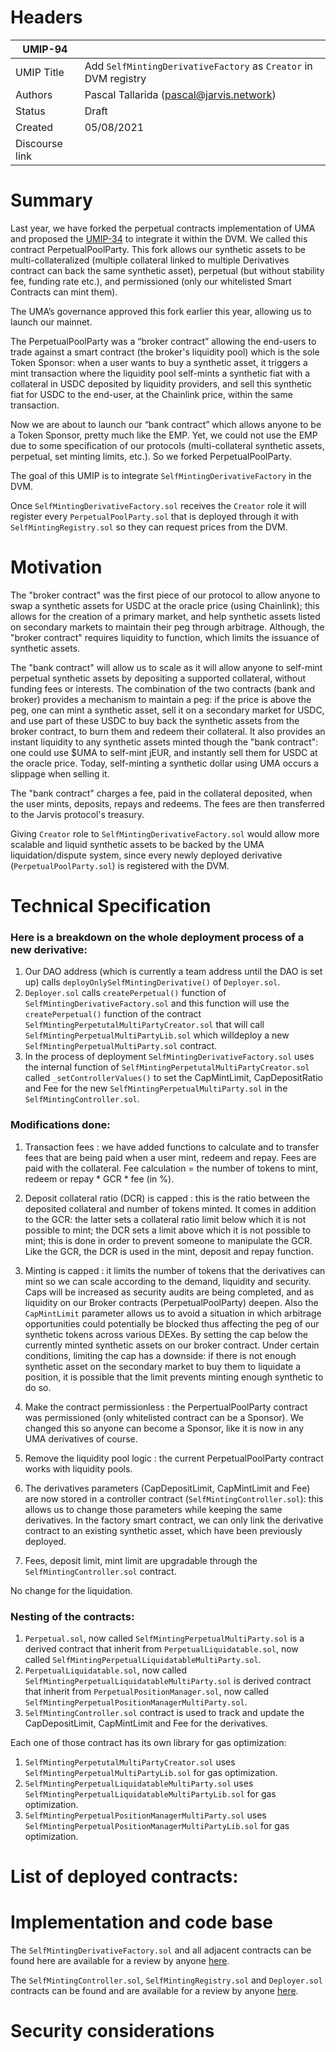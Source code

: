 # Headers

| UMIP-94  |                                                                                                                                          |
|------------|------------------------------------------------------------------------------------------------------------------------------------------|
| UMIP Title | Add `SelfMintingDerivativeFactory` as `Creator` in DVM registry                                                                                                |
| Authors    | Pascal Tallarida (pascal@jarvis.network)                 |
| Status     | Draft                                                 |
| Created    | 05/08/2021   
| Discourse link    |                                    |

# Summary

Last year, we have forked the perpetual contracts implementation of UMA and proposed the [UMIP-34](https://github.com/UMAprotocol/UMIPs/blob/master/UMIPs/umip-34.md) to integrate it within the DVM. We called this contract PerpetualPoolParty. This fork allows our synthetic assets to be multi-collateralized (multiple collateral linked to multiple Derivatives contract can back the same synthetic asset), perpetual (but without stability fee, funding rate etc.), and permissioned (only our whitelisted Smart Contracts can mint them).

The UMA’s governance approved this fork earlier this year, allowing us to launch our mainnet.

The PerpetualPoolParty was a “broker contract” allowing the end-users to trade against a smart contract (the broker's liquidity pool) which is the sole Token Sponsor: when a user wants to buy a synthetic asset, it triggers a mint transaction where the liquidity pool self-mints a synthetic fiat with a collateral in USDC deposited by liquidity providers, and sell this synthetic fiat for USDC to the end-user, at the Chainlink price, within the same transaction.

Now we are about to launch our “bank contract” which allows anyone to be a Token Sponsor, pretty much like the EMP. Yet, we could not use the EMP due to some specification of our protocols (multi-collateral synthetic assets, perpetual, set minting limits, etc.). So we forked PerpetualPoolParty.

The goal of this UMIP is to integrate `SelfMintingDerivativeFactory` in the DVM.

Once `SelfMintingDerivativeFactory.sol` receives the `Creator` role it will register every `PerpetualPoolParty.sol` that is deployed through it with `SelfMintingRegistry.sol` so they can request prices from the DVM.

# Motivation

The "broker contract" was the first piece of our protocol to allow anyone to swap a synthetic assets for USDC at the oracle price (using Chainlink); this allows for the creation of a primary market, and help synthetic assets listed on secondary markets to maintain their peg through arbitrage. Although, the "broker contract" requires liquidity to function, which limits the issuance of synthetic assets.

The "bank contract" will allow us to scale as it will allow anyone to self-mint perpetual synthetic assets by depositing a supported collateral, without funding fees or interests. The combination of the two contracts (bank and broker) provides a mechanism to maintain a peg: if the price is above the peg, one can mint a synthetic asset, sell it on a secondary market for USDC, and use part of these USDC to buy back the synthetic assets from the broker contract, to burn them and redeem their collateral. It also provides an instant liquidity to any synthetic assets minted though the "bank contract": one could use $UMA to self-mint jEUR, and instantly sell them for USDC at the oracle price. Today, self-minting a synthetic dollar using UMA occurs a slippage when selling it.

The "bank contract" charges a fee, paid in the collateral deposited, when the user mints, deposits, repays and redeems. The fees are then transferred to the Jarvis protocol's treasury. 

Giving `Creator` role to `SelfMintingDerivativeFactory.sol` would allow more scalable and liquid synthetic assets to be backed by the UMA liquidation/dispute system, since every newly deployed derivative (`PerpetualPoolParty.sol`) is registered with the DVM.

# Technical Specification

### Here is a breakdown on the whole deployment process of a new derivative:

1. Our DAO address (which is currently a team address until the DAO is set up) calls `deployOnlySelfMintingDerivative()` of `Deployer.sol`.
2. `Deployer.sol` calls `createPerpetual()` function of `SelfMintingDerivativeFactory.sol` and this function will use the `createPerpetual()` function of the contract `SelfMintingPerpetutalMultiPartyCreator.sol` that will call `SelfMintingPerpetualMultiPartyLib.sol` which willdeploy a new `SelfMintingPerpetualMultiParty.sol` contract.
3. In the process of deployment `SelfMintingDerivativeFactory.sol` uses the internal function of `SelfMintingPerpetutalMultiPartyCreator.sol` called `_setControllerValues()` to set the CapMintLimit, CapDepositRatio and Fee for the new `SelfMintingPerpetualMultiParty.sol` in the `SelfMintingController.sol`.


### Modifications done: 

1. Transaction fees : we have added functions to calculate and to transfer fees that are being paid when a user mint, redeem and repay. Fees are paid with the collateral. Fee calculation = the number of tokens to mint, redeem or repay * GCR * fee (in %).

2. Deposit collateral ratio (DCR) is capped : this is the ratio between the deposited collateral and number of tokens minted. It comes in addition to the GCR: the latter sets a collateral ratio limit below which it is not possible to mint; the DCR sets a limit above which it is not possible to mint; this is done in order to prevent someone to manipulate the GCR. Like the GCR, the DCR is used in the mint, deposit and repay function.

3. Minting is capped : it limits the number of tokens that the derivatives can mint so we can scale according to the demand, liquidity and security. Caps will be increased as security audits are being completed, and as liquidity on our Broker contracts (PerpetualPoolParty) deepen. Also the `CapMintLimit` parameter allows us to avoid a situation in which arbitrage opportunities could potentially be blocked thus affecting the peg of our synthetic tokens across various DEXes. By setting the cap below the currently minted synthetic assets on our broker contract. Under certain conditions, limiting the cap has a downside: if there is not enough synthetic asset on the secondary market to buy them to liquidate a position, it is possible that the limit prevents minting enough synthetic to do so.

4. Make the contract permissionless : the PerpertualPoolParty contract was permissioned (only whitelisted contract can be a Sponsor). We changed this so anyone can become a Sponsor, like it is now in any UMA derivatives of course.

5. Remove the liquidity pool logic : the current PerpetualPoolParty contract works with liquidity pools.

6. The derivatives parameters (CapDepositLimit, CapMintLimit and Fee) are now stored in a controller contract (`SelfMintingController.sol`): this allows us to change those parameters while keeping the same derivatives. In the factory smart contract, we can only link the derivative contract to an existing synthetic asset, which have been previously deployed.

7. Fees, deposit limit, mint limit are upgradable through the `SelfMintingController.sol` contract.

No change for the liquidation. 

### Nesting of the contracts:

1. `Perpetual.sol`, now called `SelfMintingPerpetualMultiParty.sol` is a derived contract that inherit from `PerpetualLiquidatable.sol`, now called `SelfMintingPerpetualLiquidatableMultiParty.sol`.
2. `PerpetualLiquidatable.sol`, now called `SelfMintingPerpetualLiquidatableMultiParty.sol` is derived contract that inherit from `PerpetualPositionManager.sol`, now called `SelfMintingPerpetualPositionManagerMultiParty.sol`.
3. `SelfMintingController.sol` contract is used to track and update the CapDepositLimit, CapMintLimit and Fee for the derivatives.

Each one of those contract has its own library for gas optimization:
1. `SelfMintingPerpetutalMultiPartyCreator.sol` uses `SelfMintingPerpetualMultiPartyLib.sol` for gas optimization.
2. `SelfMintingPerpetualLiquidatableMultiParty.sol` uses `SelfMintingPerpetualLiquidatableMultiPartyLib.sol` for gas optimization.
3. `SelfMintingPerpetualPositionManagerMultiParty.sol` uses `SelfMintingPerpetualPositionManagerMultiPartyLib.sol` for gas optimization.

# List of deployed contracts:


# Implementation and code base

The `SelfMintingDerivativeFactory.sol` and all adjacent contracts can be found here are available for a review by anyone [here](https://gitlab.com/jarvis-network/apps/exchange/mono-repo/-/tree/feature/selfish-minting/libs/contracts/contracts/contracts/derivative/self-minting/v1).

The `SelfMintingController.sol`, `SelfMintingRegistry.sol` and `Deployer.sol` contracts can be found and are available for a review by anyone [here](https://gitlab.com/jarvis-network/apps/exchange/mono-repo/-/tree/feature/selfish-minting/libs/contracts/contracts/contracts/core).

# Security considerations
